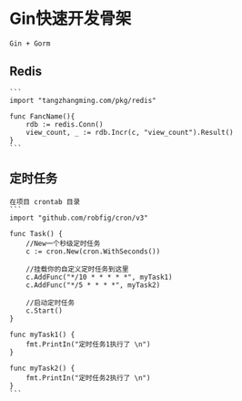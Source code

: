 # Gin快速开发骨架

    Gin + Gorm


## Redis
    ```
    import "tangzhangming.com/pkg/redis"

    func FancName(){
        rdb := redis.Conn()
        view_count, _ := rdb.Incr(c, "view_count").Result()
    }
    ```

## 定时任务
    在项目 crontab 目录
    ```
    import "github.com/robfig/cron/v3"

    func Task() {
        //New一个秒级定时任务
        c := cron.New(cron.WithSeconds())

        //挂载你的自定义定时任务到这里
        c.AddFunc("*/10 * * * * *", myTask1)
        c.AddFunc("*/5 * * * *", myTask2)

        //启动定时任务
        c.Start()
    }

    func myTask1() {
        fmt.PrintIn("定时任务1执行了 \n")
    }

    func myTask2() {
        fmt.PrintIn("定时任务2执行了 \n")
    }
    ```


